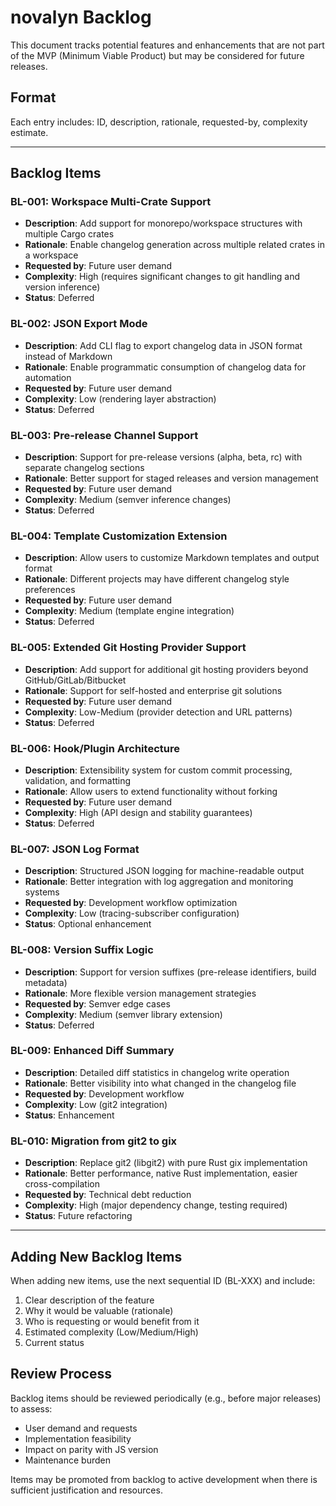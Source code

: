 # novalyn Backlog

This document tracks potential features and enhancements that are not part of the MVP (Minimum Viable Product) but may be considered for future releases.

## Format

Each entry includes: ID, description, rationale, requested-by, complexity estimate.

---

## Backlog Items

### BL-001: Workspace Multi-Crate Support
- **Description**: Add support for monorepo/workspace structures with multiple Cargo crates
- **Rationale**: Enable changelog generation across multiple related crates in a workspace
- **Requested by**: Future user demand
- **Complexity**: High (requires significant changes to git handling and version inference)
- **Status**: Deferred

### BL-002: JSON Export Mode
- **Description**: Add CLI flag to export changelog data in JSON format instead of Markdown
- **Rationale**: Enable programmatic consumption of changelog data for automation
- **Requested by**: Future user demand
- **Complexity**: Low (rendering layer abstraction)
- **Status**: Deferred

### BL-003: Pre-release Channel Support
- **Description**: Support for pre-release versions (alpha, beta, rc) with separate changelog sections
- **Rationale**: Better support for staged releases and version management
- **Requested by**: Future user demand
- **Complexity**: Medium (semver inference changes)
- **Status**: Deferred

### BL-004: Template Customization Extension
- **Description**: Allow users to customize Markdown templates and output format
- **Rationale**: Different projects may have different changelog style preferences
- **Requested by**: Future user demand
- **Complexity**: Medium (template engine integration)
- **Status**: Deferred

### BL-005: Extended Git Hosting Provider Support
- **Description**: Add support for additional git hosting providers beyond GitHub/GitLab/Bitbucket
- **Rationale**: Support for self-hosted and enterprise git solutions
- **Requested by**: Future user demand
- **Complexity**: Low-Medium (provider detection and URL patterns)
- **Status**: Deferred

### BL-006: Hook/Plugin Architecture
- **Description**: Extensibility system for custom commit processing, validation, and formatting
- **Rationale**: Allow users to extend functionality without forking
- **Requested by**: Future user demand
- **Complexity**: High (API design and stability guarantees)
- **Status**: Deferred

### BL-007: JSON Log Format
- **Description**: Structured JSON logging for machine-readable output
- **Rationale**: Better integration with log aggregation and monitoring systems
- **Requested by**: Development workflow optimization
- **Complexity**: Low (tracing-subscriber configuration)
- **Status**: Optional enhancement

### BL-008: Version Suffix Logic
- **Description**: Support for version suffixes (pre-release identifiers, build metadata)
- **Rationale**: More flexible version management strategies
- **Requested by**: Semver edge cases
- **Complexity**: Medium (semver library extension)
- **Status**: Deferred

### BL-009: Enhanced Diff Summary
- **Description**: Detailed diff statistics in changelog write operation
- **Rationale**: Better visibility into what changed in the changelog file
- **Requested by**: Development workflow
- **Complexity**: Low (git2 integration)
- **Status**: Enhancement

### BL-010: Migration from git2 to gix
- **Description**: Replace git2 (libgit2) with pure Rust gix implementation
- **Rationale**: Better performance, native Rust implementation, easier cross-compilation
- **Requested by**: Technical debt reduction
- **Complexity**: High (major dependency change, testing required)
- **Status**: Future refactoring

---

## Adding New Backlog Items

When adding new items, use the next sequential ID (BL-XXX) and include:
1. Clear description of the feature
2. Why it would be valuable (rationale)
3. Who is requesting or would benefit from it
4. Estimated complexity (Low/Medium/High)
5. Current status

## Review Process

Backlog items should be reviewed periodically (e.g., before major releases) to assess:
- User demand and requests
- Implementation feasibility
- Impact on parity with JS version
- Maintenance burden

Items may be promoted from backlog to active development when there is sufficient justification and resources.
